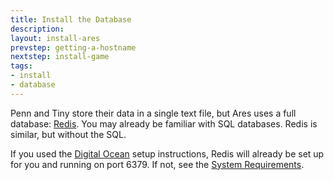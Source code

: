 ```yaml
---
title: Install the Database
description:
layout: install-ares
prevstep: getting-a-hostname
nextstep: install-game
tags: 
- install
- database
---
```


Penn and Tiny store their data in a single text file, but Ares uses a full database: [Redis](http://redis.io/).  You may already be familiar with SQL databases. Redis is similar, but without the SQL.

If you used the [Digital Ocean](/tutorials/install/digital-ocean) setup instructions, Redis will already be set up for you and running on port 6379.  If not, see the [System Requirements](/tutorials/install/system-requirements).